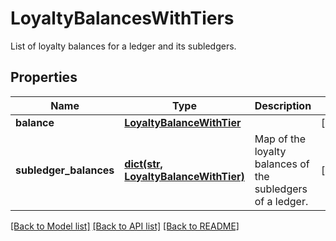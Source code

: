 # LoyaltyBalancesWithTiers

List of loyalty balances for a ledger and its subledgers.
## Properties
Name | Type | Description | Notes
------------ | ------------- | ------------- | -------------
**balance** | [**LoyaltyBalanceWithTier**](LoyaltyBalanceWithTier.md) |  | [optional] 
**subledger_balances** | [**dict(str, LoyaltyBalanceWithTier)**](LoyaltyBalanceWithTier.md) | Map of the loyalty balances of the subledgers of a ledger. | [optional] 

[[Back to Model list]](../README.md#documentation-for-models) [[Back to API list]](../README.md#documentation-for-api-endpoints) [[Back to README]](../README.md)


